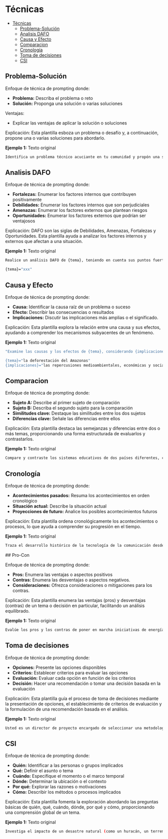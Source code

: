 # Técnicas

- [Técnicas](#técnicas)
  - [Problema-Solución](#problema-solución)
  - [Analisis DAFO](#analisis-dafo)
  - [Causa y Efecto](#causa-y-efecto)
  - [Comparacion](#comparacion)
  - [Cronología](#cronología)
  - [Toma de decisiones](#toma-de-decisiones)
  - [CSI](#csi)





## Problema-Solución

Enfoque de técnica de prompting donde:

* **Problema:** Describa el problema o reto
* **Solución:** Proponga una solución o varias soluciones

Ventajas:

* Explicar las ventajas de aplicar la solución o soluciones

Explicación: Esta plantilla esboza un problema o desafío y, a continuación, propone una o varias soluciones para abordarlo.

**Ejemplo 1:** Texto original

```bash
Identifica un problema técnico acuciante en tu comunidad y propón una solución global para mitigar su impacto
```





## Analisis DAFO

Enfoque de técnica de prompting donde:

* **Fortalezas:** Enumerar los factores internos que contribuyen positivamente
* **Debilidades:** Enumerar los factores internos que son perjudiciales
* **Amenazas:** Enumerar los factores externos que plantean riesgos
* **Oportunidades:** Enumerar los factores externos que podrían ser ventajosos

Explicación: DAFO son las siglas de Debilidades, Amenazas, Fortalezas y Oportunidades. Esta plantilla ayuda a analizar los factores internos y externos que afectan a una situación.

**Ejemplo 1:** Texto original

```bash
Realice un análisis DAFO de {tema}, teniendo en cuenta sus puntos fuertes y débiles internos, así como las oportunidades y amenazas externas del mercado

{tema}="xxx"
```





## Causa y Efecto

Enfoque de técnica de prompting donde:

* **Causa:** Identificar la causa raíz de un problema o suceso
* **Efecto:** Describir las consecuencias o resultados
* **Implicaciones:** Discutir las implicaciones más amplias o el significado.

Explicación: Esta plantilla explora la relación entre una causa y sus efectos, ayudando a comprender los mecanismos subyacentes de un fenómeno.

**Ejemplo 1:** Texto original

```bash
"Examine las causas y los efectos de {tema}, considerando {implicaciones}

{tema}="la deforestación del Amazonas"
{implicaciones}="las repercusiones medioambientales, económicas y sociales"
```





## Comparacion

Enfoque de técnica de prompting donde:

* **Sujeto A:** Describe al primer sujeto de comparación
* **Sujeto B:** Describa el segundo sujeto para la comparación
* **Similitudes clave:** Destaque las similitudes entre los dos sujetos
* **Diferencias clave:** Señale las diferencias entre ellos

Explicación: Esta plantilla destaca las semejanzas y diferencias entre dos o más temas, proporcionando una forma estructurada de evaluarlos y contrastarlos.

**Ejemplo 1:** Texto original

```bash
Compare y contraste los sistemas educativos de dos países diferentes, centrándose en la estructura del plan de estudios, los métodos de enseñanza y los resultados de los alumnos
```





## Cronología

Enfoque de técnica de prompting donde:

* **Acontecimientos pasados:** Resuma los acontecimientos en orden cronológico
* **Situación actual:** Describe la situación actual
* **Proyecciones de futuro:** Analice los posibles acontecimientos futuros

Explicación: Esta plantilla ordena cronológicamente los acontecimientos o procesos, lo que ayuda a comprender su progresión en el tiempo.

**Ejemplo 1:** Texto original

```bash
Traza el desarrollo histórico de la tecnología de la comunicación desde la invención de la imprenta hasta la era moderna de las plataformas de medios sociales"
```





## Pro-Con

Enfoque de técnica de prompting donde:

* **Pros:** Enumera las ventajas o aspectos positivos
* **Contras:** Enumera las desventajas o aspectos negativos.
* **Consideraciones:** Ofrezca consideraciones o mitigaciones para los contras.

Explicación: Esta plantilla enumera las ventajas (pros) y desventajas (contras) de un tema o decisión en particular, facilitando un análisis equilibrado.

**Ejemplo 1:** Texto original

```bash
Evalúe los pros y los contras de poner en marcha iniciativas de energías renovables en una ciudad, teniendo en cuenta factores como la rentabilidad, el impacto medioambiental y la participación de la comunidad
```





## Toma de decisiones

Enfoque de técnica de prompting donde:

* **Opciones:** Presente las opciones disponibles
* **Criterios:** Establecer criterios para evaluar las opciones
* **Evaluación:** Evaluar cada opción en función de los criterios
* **Decisión:** Hacer una recomendación o tomar una decisión basada en la evaluación

Explicación: Esta plantilla guía el proceso de toma de decisiones mediante la presentación de opciones, el establecimiento de criterios de evaluación y la formulación de una recomendación basada en el análisis.

**Ejemplo 1:** Texto original

```bash
Usted es un director de proyecto encargado de seleccionar una metodología de desarrollo de software para un próximo proyecto. Compare las metodologías ágiles y en cascada, evalúe su idoneidad para los requisitos del proyecto y recomiende el enfoque más adecuado.
```





## CSI

Enfoque de técnica de prompting donde:

* **Quién:** Identificar a las personas o grupos implicados
* **Qué:** Definir el asunto o tema
* **Cuándo:** Especifique el momento o el marco temporal
* **Dónde:** Determinar la ubicación o el contexto
* **Por qué:** Explorar las razones o motivaciones
* **Cómo:** Describir los métodos o procesos implicados

Explicación: Esta plantilla fomenta la exploración abordando las preguntas básicas de quién, qué, cuándo, dónde, por qué y cómo, proporcionando una comprensión global de un tema.

**Ejemplo 1:** Texto original

```bash
Investiga el impacto de un desastre natural (como un huracán, un terremoto o un incendio forestal) en una comunidad local, abordando quién se vio afectado, qué daños se produjeron, cuándo ocurrió, dónde ocurrió, por qué ocurrió y cómo respondió la comunidad
```